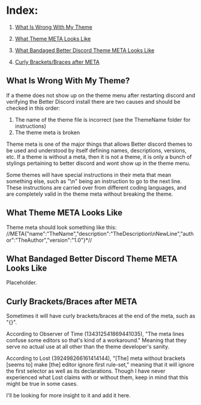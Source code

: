 <h1>Index:</h1>

1) <a href="#WhatMETA">What Is Wrong With My Theme</a>

2) <a href="#METALook">What Theme META Looks Like</a>

3) <a href="#METALookBBD">What Bandaged Better Discord Theme META Looks Like</a>

4) <a href="#METACurly">Curly Brackets/Braces after META</a>

<a name="WhatMETA"><h2>What Is Wrong With My Theme?</h2></a>

If a theme does not show up on the theme menu after restarting discord and verifying the Better Discord install there are two causes and should be checked in this order:
1) The name of the theme file is incorrect (see the ThemeName folder for instructions)
2) The theme meta is broken

Theme meta is one of the major things that allows Better discord themes to be used and understood by itself defining names, descriptions, versions, etc. If a theme is without a meta, then it is not a theme, it is only a bunch of stylings pertaining to better discord and wont show up in the theme menu.

Some themes will have special instructions in their meta that mean something else, such as "\n" being an instruction to go to the next line. These instructions are carried over from different coding languages, and are completely valid in the theme meta without breaking the theme.
<a name="METALook"><h2>What Theme META Looks Like</h2></a>
Theme meta should look something like this:
//META{"name":"TheName","description":"TheDescription\nNewLine","author":"TheAuthor","version":"1.0"}*//

<a name="METALookBBD"><h2>What Bandaged Better Discord Theme META Looks Like</h2></a>

Placeholder.

<a name="METACurly"><h2>Curly Brackets/Braces after META</h2></a>

Sometimes it will have curly brackets/braces at the end of the meta, such as "{}".

According to Observer of Time (134312541869441035), "The meta lines confuse some editors so that's kind of a workaround." Meaning that they serve no actual use at all other than the theme developer's sanity.

According to Lost (392498266161414144), "[The] meta without brackets [seems to] make [the] editor ignore first rule-set," meaning that it will ignore the first selector as well as its declarations. Though I have never experienced what Lost claims with or without them, keep in mind that this might be true in some cases.

I'll be looking for more insight to it and add it here.
